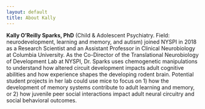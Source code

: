 ```yaml
---
layout: default
title: About Kally
---
```


**Kally O’Reilly Sparks, PhD** (Child & Adolescent Psychiatry. Field: neurodevelopment, learning and memory, and autism) joined NYSPI in 2018 as a Research Scientist and an Assistant Professor in Clinical Neurobiology at Columbia University. As the Co-Director of the Translational Neurobiology of Development Lab at NYSPI, Dr. Sparks uses chemogenetic manipulations to understand how altered circuit development impacts adult cognitive abilities and how experience shapes the developing rodent brain. Potential student projects in her lab could use mice to focus on 1) how the development of memory systems contribute to adult learning and memory, or 2) how juvenile peer social interactions impact adult neural circuitry and social behavioral outcomes.